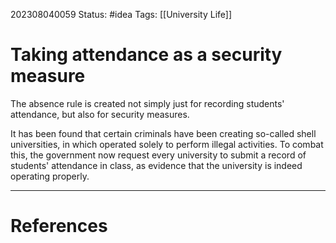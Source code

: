 202308040059
Status: #idea
Tags: [[University Life]]
# Taking attendance as a security measure
The absence rule is created not simply just for recording students' attendance, but also for security measures.

It has been found that certain criminals have been creating so-called shell universities, in which operated solely to perform illegal activities. To combat this, the government now request every university to submit a record of students' attendance in class, as evidence that the university is indeed operating properly.

---
# References